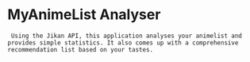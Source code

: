 # MyAnimeList Analyser

     Using the Jikan API, this application analyses your animelist and provides simple statistics. It also comes up with a comprehensive recommendation list based on your tastes.
